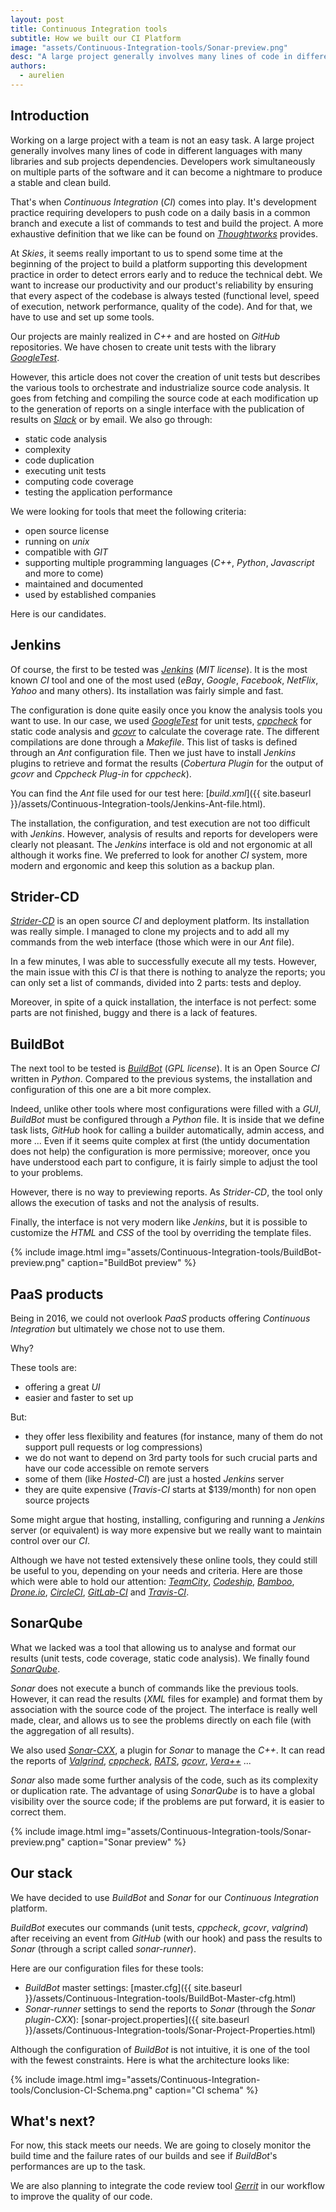 ```yaml
---
layout: post
title: Continuous Integration tools
subtitle: How we built our CI Platform
image: "assets/Continuous-Integration-tools/Sonar-preview.png"
desc: "A large project generally involves many lines of code in different languages with many libraries and sub projects dependencies. Developers work simultaneously on multiple parts of the software and it can become a nightmare to produce a stable and clean build. That's when *Continuous Integration* (*CI*) comes into play."
authors:
  - aurelien
---
```


## Introduction

Working on a large project with a team is not an easy task. A large project generally involves many lines of code in different languages with many libraries and sub projects dependencies. Developers work simultaneously on multiple parts of the software and it can become a nightmare to produce a stable and clean build.

That's when *Continuous Integration* (*CI*) comes into play. It's development practice requiring developers to push code on a daily basis in a common branch and execute a list of commands to test and build the project. A more exhaustive definition that we like can be found on [*Thoughtworks*](https://www.thoughtworks.com/continuous-integration) provides.

At *Skies*, it seems really important to us to spend some time at the beginning of the project to build a platform supporting this development practice in order to detect errors early and to reduce the technical debt. We want to increase our productivity and our product's reliability by ensuring that every aspect of the codebase is always tested (functional level, speed of execution, network performance, quality of the code). And for that, we have to use and set up some tools.

Our projects are mainly realized in *C++* and are hosted on *GitHub* repositories. We have chosen to create unit tests with the library [*GoogleTest*](https://github.com/google/googletest).

However, this article does not cover the creation of unit tests but describes the various tools to orchestrate and industrialize source code analysis. It goes from fetching and compiling the source code at each modification up to the generation of reports on a single interface with the publication of results on [*Slack*](https://slack.com) or by email.
We also go through:

- static code analysis
- complexity
- code duplication
- executing unit tests
- computing code coverage
- testing the application performance

We were looking for tools that meet the following criteria:

- open source license
- running on *unix*
- compatible with *GIT*
- supporting multiple programming languages (*C++*, *Python*, *Javascript* and more to come)
- maintained and documented
- used by established companies

Here is our candidates.

## Jenkins

Of course, the first to be tested was [*Jenkins*](https://jenkins-ci.org) (*MIT license*). It is the most known *CI* tool and one of the most used (*eBay*, *Google*, *Facebook*, *NetFlix*, *Yahoo* and many others). Its installation was fairly simple and fast.

The configuration is done quite easily once you know the analysis tools you want to use. In our case, we used [*GoogleTest*](https://github.com/google/googletest) for unit tests, [*cppcheck*](http://cppcheck.sourceforge.net) for static code analysis and [*gcovr*](http://gcovr.com) to calculate the coverage rate. The different compilations are done through a *Makefile*. This list of tasks is defined through an *Ant* configuration file. Then we just have to install *Jenkins* plugins to retrieve and format the results (*Cobertura Plugin* for the output of *gcovr* and *Cppcheck Plug-in* for *cppcheck*).

You can find the *Ant* file used for our test here: [*build.xml*]({{ site.baseurl }}/assets/Continuous-Integration-tools/Jenkins-Ant-file.html).

The installation, the configuration, and test execution are not too difficult with *Jenkins*. However, analysis of results and reports for developers were clearly not pleasant. The *Jenkins* interface is old and not ergonomic at all although it works fine. We preferred to look for another *CI* system, more modern and ergonomic and keep this solution as a backup plan.

## Strider-CD

[*Strider-CD*](http://stridercd.com) is an open source *CI* and deployment platform. Its installation was really simple. I managed to clone my projects and to add all my commands from the web interface (those which were in our *Ant* file).

In a few minutes, I was able to successfully execute all my tests. However, the main issue with this *CI* is that there is nothing to analyze the reports; you can only set a list of commands, divided into 2 parts: tests and deploy.

Moreover, in spite of a quick installation, the interface is not perfect: some parts are not finished, buggy and there is a lack of features.

## BuildBot

The next tool to be tested is [*BuildBot*](http://buildbot.net) (*GPL license*). It is an Open Source *CI* written in *Python*. Compared to the previous systems, the installation and configuration of this one are a bit more complex.

Indeed, unlike other tools where most configurations were filled with a *GUI*, *BuildBot* must be configured through a *Python* file. It is inside that we define task lists, *GitHub* hook for calling a builder automatically, admin access, and more ... Even if it seems quite complex at first (the untidy documentation does not help) the configuration is more permissive; moreover, once you have understood each part to configure, it is fairly simple to adjust the tool to your problems.

However, there is no way to previewing reports. As *Strider-CD*, the tool only allows the execution of tasks and not the analysis of results.

Finally, the interface is not very modern like *Jenkins*, but it is possible to customize the *HTML* and *CSS* of the tool by overriding the template files.

{% include image.html img="assets/Continuous-Integration-tools/BuildBot-preview.png" caption="BuildBot preview" %}

## PaaS products

Being in 2016, we could not overlook *PaaS* products offering *Continuous Integration* but ultimately we chose not to use them.

Why?

These tools are:

 - offering a great *UI*
 - easier and faster to set up

But:

- they offer less flexibility and features (for instance, many of them do not support pull requests or log compressions)
- we do not want to depend on 3rd party tools for such crucial parts and have our code accessible on remote servers
- some of them (like *Hosted-CI*) are just a hosted *Jenkins* server
- they are quite expensive (*Travis-CI* starts at $139/month) for non open source projects

Some might argue that hosting, installing, configuring and running a *Jenkins* server (or equivalent) is way more expensive but we really want to maintain control over our *CI*.

Although we have not tested extensively these online tools, they could still be useful to you, depending on your needs and criteria. Here are those which were able to hold our attention: [*TeamCity*](https://www.jetbrains.com/teamcity/), [*Codeship*](https://codeship.com/), [*Bamboo*](https://www.atlassian.com/software/bamboo/), [*Drone.io*](https://drone.io), [*CircleCI*](https://circleci.com), [*GitLab-CI*](https://about.gitlab.com/gitlab-ci/) and [*Travis-CI*](https://travis-ci.com).

## SonarQube

What we lacked was a tool that allowing us to analyse and format our results (unit tests, code coverage, static code analysis). We finally found [*SonarQube*](http://www.sonarqube.org/).

*Sonar* does not execute a bunch of commands like the previous tools. However, it can read the results (*XML* files for example) and format them by association with the source code of the project. The interface is really well made, clear, and allows us to see the problems directly on each file (with the aggregation of all results).

We also used [*Sonar-CXX*](https://github.com/SonarOpenCommunity/sonar-cxx), a plugin for *Sonar* to manage the *C++*. It can read the reports of [*Valgrind*](http://valgrind.org), [*cppcheck*](http://cppcheck.sourceforge.net), [*RATS*](https://code.google.com/p/rough-auditing-tool-for-security/), [*gcovr*](http://gcovr.com), [*Vera++*](https://bitbucket.org/verateam/vera/overview) ...

*Sonar* also made some further analysis of the code, such as its complexity or duplication rate. The advantage of using *SonarQube* is to have a global visibility over the source code; if the problems are put forward, it is easier to correct them.

{% include image.html img="assets/Continuous-Integration-tools/Sonar-preview.png" caption="Sonar preview" %}

## Our stack

We have decided to use *BuildBot* and *Sonar* for our *Continuous Integration* platform.

*BuildBot* executes our commands (unit tests, *cppcheck*, *gcovr*, *valgrind*) after receiving an event from *GitHub* (with our hook) and pass the results to *Sonar* (through a script called *sonar-runner*).

Here are our configuration files for these tools:

- *BuildBot* master settings: [master.cfg]({{ site.baseurl }}/assets/Continuous-Integration-tools/BuildBot-Master-cfg.html)
- *Sonar-runner* settings to send the reports to *Sonar* (through the *Sonar plugin-CXX*): [sonar-project.properties]({{ site.baseurl }}/assets/Continuous-Integration-tools/Sonar-Project-Properties.html)

Although the configuration of *BuildBot* is not intuitive, it is one of the tool with the fewest constraints. Here is what the architecture looks like:

{% include image.html img="assets/Continuous-Integration-tools/Conclusion-CI-Schema.png" caption="CI schema" %}

## What's next?

For now, this stack meets our needs. We are going to closely monitor the build time and the failure rates of our builds and see if *BuildBot*'s performances are up to the task.

We are also planning to integrate the code review tool [*Gerrit*](http://www.gerritcodereview.com) in our workflow to improve the quality of our code.
